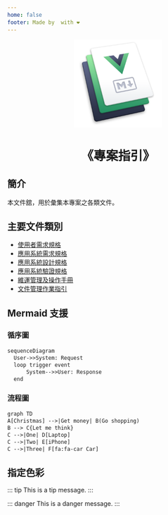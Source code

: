 ```yaml
---
home: false
footer: Made by  with ❤️
---
```


<!-- ![Hero image](./images/hero.png) -->

<!-- ![Hero image](/images/hero.png =200x200) -->
<center>
  <img src="/images/hero.png" alt="Hero image" width="200" height="200">
</center>

# <span style="text-align:center;display:block;">《專案指引》</span>

## 簡介

本文件舘，用於彙集本專案之各類文件。

## 主要文件類別

- [使用者需求規格](./d100_URS/)
- [應用系統需求規格](./d200_SRS/)
- [應用系統設計規格](./d300_SDD/)
- [應用系統驗證規格](./d400_DEV/)
- [維運管理及操作手冊](./d500_OP/)
- [文件管理作業指引](./d500_OP/doc_lib)

## Mermaid 支援

### 循序圖

<mermaid/>

```mermaid
sequenceDiagram
  User->>System: Request
  loop trigger event
      System-->>User: Response
  end
```

### 流程圖

<mermaid/>

```mermaid
graph TD
A[Christmas] -->|Get money| B(Go shopping)
B --> C{Let me think}
C -->|One| D[Laptop]
C -->|Two| E[iPhone]
C -->|Three| F[fa:fa-car Car]
```

## 指定色彩

::: tip
This is a tip message.
:::

::: danger
This is a danger message.
:::

<style>
.tip {
  background-color: var(--color-tip-bg);
  color: var(--color-tip-text);
  border-color: var(--color-tip-border);
}
.danger {
  background-color: var(--color-danger-bg);
  color: var(--color-danger-text);
  border-color: var(--color-danger-border);
}
</style>
